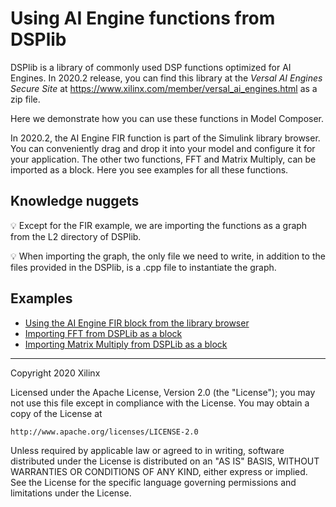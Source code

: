 # Using AI Engine functions from DSPlib

DSPlib is a library of commonly used DSP functions optimized for AI Engines. In 2020.2 release, you can find 
this library at the *Versal AI Engines Secure Site* at https://www.xilinx.com/member/versal_ai_engines.html as a zip file.

Here we demonstrate how you can use these functions in Model Composer.

In 2020.2, the AI Engine FIR function is part of the Simulink library browser. You can conveniently drag and drop it into your model and configure it for your application. The other two functions, FFT and Matrix Multiply, can be imported as a block. Here you see examples for all these functions.

## Knowledge nuggets

:bulb: Except for the FIR example, we are importing the functions as a graph from the L2 directory of DSPlib.

:bulb: When importing the graph, the only file we need to write, in addition to the files provided in the DSPlib, is a .cpp file to instantiate the graph.

## Examples
- [Using the AI Engine FIR block from the library browser](fir)
- [Importing FFT from DSPLib as a block](fft)
- [Importing Matrix Multiply from DSPLib as a block](matrix_multiply)

--------------
Copyright 2020 Xilinx

Licensed under the Apache License, Version 2.0 (the "License");
you may not use this file except in compliance with the License.
You may obtain a copy of the License at

    http://www.apache.org/licenses/LICENSE-2.0

Unless required by applicable law or agreed to in writing, software
distributed under the License is distributed on an "AS IS" BASIS,
WITHOUT WARRANTIES OR CONDITIONS OF ANY KIND, either express or implied.
See the License for the specific language governing permissions and
limitations under the License.
